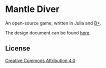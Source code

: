 # Mantle Diver

An open-source game, written in Julia and [B+](http://github.com/heyx3/B-plus).

The design document can be found [here](design_docs/main.md).

## License

[Creative Commons Attribution 4.0](LICENSE)